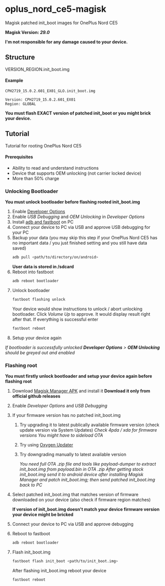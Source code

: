 # oplus_nord_ce5-magisk
Magisk patched init_boot images for OnePlus Nord CE5 

**Magisk Version: *29.0***

**I'm not responsible for any damage caused to your device.**

## Structure
VERSION_REGION.init_boot.img

#### Example
```
CPH2719_15.0.2.601_EX01_GLO.init_boot.img

Version: CPH2719_15.0.2.601_EX01
Region: GLOBAL
```

**You must flash EXACT version of patched init_boot or you might brick your device.**

## Tutorial
Tutorial for rooting OnePlus Nord CE5

#### Prerequisites
* Ability to read and understand instructions
* Device that supports OEM unlocking (not carrier locked device)
* More than 50% charge

### Unlocking Bootloader
**You must unlock bootloader before flashing rooted init_boot.img**

1. Enable [Developer Options](https://developer.android.com/studio/debug/dev-options#enable)
2. Enable *USB Debugging* and *OEM Unlocking* in *Developer Options*
3. Install [adb and fastboot](https://developer.android.com/tools/adb) on PC
4. Connect your device to PC via USB and approve USB debugging for your PC
5. Backup your data (you may skip this step if your OnePlus Nord CE5 has no important data / you just finished setting and you still have data saved)
   ```bash
   adb pull <path/to/directory/on/android>
   ```
   **User data is stored in /sdcard**
6. Reboot into fastboot
   ```bash
   adb reboot bootloader
   ```
7. Unlock bootloader
   ```bash
   fastboot flashing unlock
   ```
   Your device would show instructions to unlock / abort unlocking bootloader. Click *Volume Up* to approve. It would display result right after that. If everything is successful enter
   ```bash
   fastboot reboot
   ```
8. Setup your device again

*If bootloader is successfully unlocked **Developer Options** > **OEM Unlocking** should be greyed out and enabled*

### Flashing root
**You must firstly unlock bootloader and setup your device again before flashing root**

1. Download [Magisk Manager APK](https://github.com/topjohnwu/Magisk) and install it
   **Download it only from official github releases**
2. Enable *Developer Options* and *USB Debugging*
3. If your firmware version has no patched init_boot.img
    1. Try upgrading it to latest publically available firmware version (check update version via System Updates)
       *Check 4pda / xda for firmware versions*
       *You might have to sideload OTA*
    3. Try using [Oxygen Updater](https://play.google.com/store/apps/details?id=com.arjanvlek.oxygenupdater)
    4. Try downgrading manually to latest available version
  
       *You need full OTA .zip file and tools like payload-dumper to extract init_boot.img from payload.bin in OTA .zip*
       *After getting stock init_boot.img send it to android device after installing Magisk Manager and patch init_boot.img; then send patched init_boot.img back to PC*
4. Select patched init_boot.img that matches version of firmware downloaded on your device (also check if firmware region matches)

   **If version of init_boot.img doesn't match your device firmware version your device might be bricked**
6. Connect your device to PC via USB and approve debugging
7. Reboot to fastboot
   ```bash
   adb reboot bootloader
   ```
8. Flash init_boot.img
   ```bash
   fastboot flash init_boot <path/to/init_boot.img>
   ```
    After flashing init_boot.img reboot your device
   ```bash
   fastboot reboot
   ```

